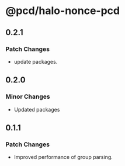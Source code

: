 # @pcd/halo-nonce-pcd

## 0.2.1

### Patch Changes

- update packages.

## 0.2.0

### Minor Changes

- Updated packages

## 0.1.1

### Patch Changes

- Improved performance of group parsing.
